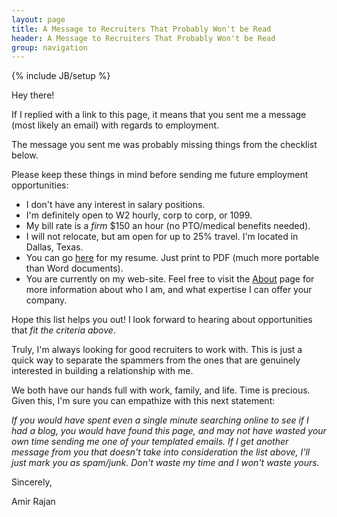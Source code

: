 ```yaml
---
layout: page
title: A Message to Recruiters That Probably Won't be Read
header: A Message to Recruiters That Probably Won't be Read
group: navigation
---
```

{% include JB/setup %}

Hey there!

If I replied with a link to this page, it means that you sent me a message (most likely an email) with regards to employment.

The message you sent me was probably missing things from the checklist below.

Please keep these things in mind before sending me future employment opportunities:

- I don't have any interest in salary positions.
- I'm definitely open to W2 hourly, corp to corp, or 1099.
- My bill rate is a _firm_ $150 an hour (no PTO/medical benefits needed).
- I will not relocate, but am open for up to 25% travel. I'm located in Dallas, Texas.
- You can go [here](http://careers.stackoverflow.com/amirrajan) for my resume. Just print to PDF (much more portable than Word documents).
- You are currently on my web-site. Feel free to visit the [About](/about) page for more information about who I am, and what expertise I can offer your company.

Hope this list helps you out! I look forward to hearing about opportunities that _fit the criteria above_.

Truly, I'm always looking for good recruiters to work with. This is just a quick way to separate the spammers
from the ones that are genuinely interested in building a relationship with me.

We both have our hands full with work, family, and life. Time is precious. Given this, I'm sure you can empathize with this next statement:

_If you would have spent even a single minute searching online to see if I had a
blog, you would have found this page, and may not have wasted your own
time sending me one of your templated emails. If I get another message
from you that doesn't take into consideration the list above, I'll
just mark you as spam/junk. Don't waste my time and I won't waste
yours._

Sincerely,

Amir Rajan
